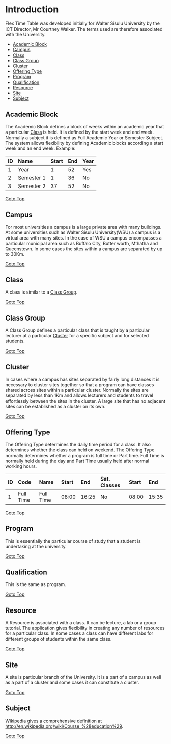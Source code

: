 # Introduction #
Flex Time Table was developed initially for Walter Sisulu University by the ICT Director, Mr Courtney Walker.  The terms used are therefore associated with the University.


  * [Academic Block](#Academic_Block.md)
  * [Campus](#Campus.md)
  * [Class](#Class.md)
  * [Class Group](#Class_Group.md)
  * [Cluster](#Cluster.md)
  * [Offering Type](#Offering_Type.md)
  * [Program](#Program.md)
  * [Qualification](#Qualification.md)
  * [Resource](#Resource.md)
  * [Site](#Site.md)
  * [Subject](#Subject.md)

## Academic Block ##
The Academic Block defines a block of weeks within an academic year that a particular [Class](#Class.md) is held.  It is defined by the start week and end week. Normally a subject it is defined as Full Academic Year or Semester Subject. The system allows flexibility by defining Academic blocks according a start week and an end week. Example:

|**ID**|**Name**|**Start**|**End**|**Year**|
|:-----|:-------|:--------|:------|:-------|
|1     |Year    |1        |52     |Yes     |
|2     |Semester 1|1        |36     |No      |
|3     |Semester 2|37       |52     |No      |

[Goto Top](#Introduction.md)
## Campus ##
For most universities a campus is a large private area with many buildings. At some universities such as Walter Sisulu University(WSU) a campus is a virtual area with many sites. In the case of WSU a campus encompasses a particular municipal area such as Buffalo City, Butter worth, Mthatha and Queenstown. In some cases the sites within a campus are separated by up to 30Km.

[Goto Top](#Introduction.md)
## Class ##
A class is similar to a [Class Group](#Class_Group.md).

[Goto Top](#Introduction.md)
## Class Group ##
A Class Group defines a particular class that is taught by a particular lecturer at a particular [Cluster](#Cluster.md) for a specific subject and for selected students.

[Goto Top](#Introduction.md)
## Cluster ##
In cases where a campus has sites separated by fairly long distances it is necessary to cluster sites together so that a program can have classes shared across sites within a particular cluster. Normally the sites are separated by less than 1Km and allows lecturers and students to travel effortlessly between the sites in the cluster. A large site that has no adjacent sites can be established as a cluster on its own.

[Goto Top](#Introduction.md)
## Offering Type ##
The Offering Type determines the daily time period for a class. It also determines whether the class can held on weekend. The Offering Type normally determines whether a program is full time or Part time.  Full Time is normally held during the day and Part Time usually held after normal working hours.

|ID|	Code|	Name|	Start	|End|	Sat. Classes	|Start	|End|
|:-|:----|:----|:------|:--|:-------------|:-----|:--|
|1 | Full Time |Full Time|08:00  |16:25|No            | 	08:00 |	15:35|

[Goto Top](#Introduction.md)
## Program ##
This is essentially the particular course of study that a student is undertaking at the university.

[Goto Top](#Introduction.md)
## Qualification ##
This is the same as program.

[Goto Top](#Introduction.md)
## Resource ##
A Resource is associated with a class.  It can be lecture, a lab or a group tutorial.  The application gives flexibility in creating any number of resources for a particular class.   In some cases a class can have different labs for different groups of students within the same class.

[Goto Top](#Introduction.md)
## Site ##
A site is particular branch of the University. It is a part of a campus as well as a part of a cluster and some cases it can constitute a cluster.

[Goto Top](#Introduction.md)
## Subject ##
Wikipedia gives a comprehensive definition at http://en.wikipedia.org/wiki/Course_%28education%29.

[Goto Top](#Introduction.md)